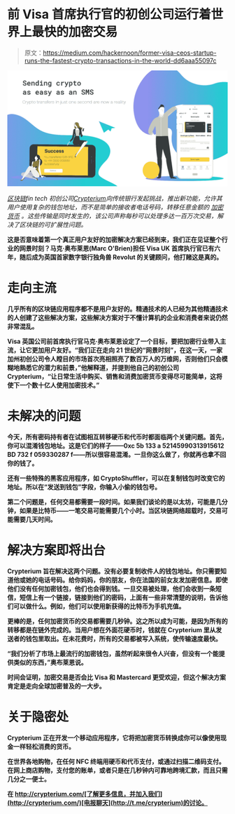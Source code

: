 # 前 Visa 首席执行官的初创公司运行着世界上最快的加密交易

> 原文：<https://medium.com/hackernoon/former-visa-ceos-startup-runs-the-fastest-crypto-transactions-in-the-world-dd6aaa55097c>

![](img/5f7f70c89995dafd361ac7fe681e7347.png)

[*区块链*](https://hackernoon.com/tagged/blockchain)*[](https://cointelegraph.com/news/blockchain-platform-to-promote-japanese-culture-through-movies-tv-shows-and-music)**fin tech 初创公司*[*Crypterium*](http://crypterium.com)*向传统银行发起挑战，推出新功能，允许其用户使用复杂的钱包地址，而不是简单的接收者电话号码，转移任意金额的* [*加密货币*](https://hackernoon.com/tagged/cryptocurrency) *。这些传输是同时发生的，该公司声称每秒可以处理多达一百万次交易，解决了区块链的可扩展性问题。***

**这是否意味着第一个真正用户友好的加密解决方案已经到来，我们正在见证整个行业的网景时刻？马克·奥布莱恩(Marc O'Brien)担任 Visa UK 首席执行官已有六年，随后成为英国首家数字银行独角兽 Revolut 的关键顾问，他打赌这是真的。**

# ****走向主流****

**几乎所有的区块链应用程序都不是用户友好的。精通技术的人已经为其他精通技术的人创建了这些解决方案，这些解决方案对于不懂计算机的企业和消费者来说仍然非常混乱。**

**Visa 英国公司前首席执行官马克·奥布莱恩设定了一个目标，要把加密行业带入主流，让它更加用户友好。“我们正在走向 21 世纪的“网景时刻”，在这一天，一家加州初创公司令人瞠目的市场首次亮相照亮了数百万人的万维网，否则他们只会模糊地熟悉它的潜力和前景，”他解释道，并提到他自己的初创公司 Crypterium，“让日常生活中购买、销售和消费加密货币变得尽可能简单，这将使下一个数十亿人使用加密技术。”**

# ****未解决的问题****

**今天，所有密码持有者在试图相互转移硬币和代币时都面临两个关键问题。首先，你可以混淆钱包地址。这是它们的样子——0xc 5b 133 a 52145990313915612 BD 732 f 059330287 f——所以很容易混淆。一旦你这么做了，你就再也拿不回你的钱了。**

**还有一些特殊的黑客应用程序，如 CryptoShuffler，可以在复制钱包时改变它的地址。所以在“发送到钱包”字段，你输入小偷的钱包号。**

**第二个问题是，任何交易都需要一段时间。如果我们谈论的是以太坊，可能是几分钟，如果是比特币——一笔交易可能需要几个小时。当区块链网络超载时，交易可能需要几天时间。**

# ****解决方案即将出台****

**Crypterium 旨在解决这两个问题。没有必要复制收件人的钱包地址。你只需要知道他或她的电话号码。给你妈妈，你的朋友，你在法国的前女友发加密信息。即使他们没有任何加密钱包，他们也会得到钱。一旦交易被处理，他们会收到一条短信，短信上有一个链接，链接到他们的密码，上面有一些非常清楚的说明，告诉他们可以做什么。例如，他们可以使用新获得的比特币为手机充值。**

**更棒的是，任何加密货币的交易都需要几秒钟。这之所以成为可能，是因为所有的转移都是在链外完成的。当用户想在外面花硬币时，钱就在 Crypterium 里从发送者的钱包里取出。在未花费时，所有的交易都被写入系统，使传输速度最快。**

**“我们分析了市场上最流行的加密钱包，虽然听起来很令人兴奋，但没有一个能提供类似的东西，”奥布莱恩说。**

**时间会证明，加密交易是否会比 Visa 和 Mastercard 更受欢迎，但这个解决方案肯定是走向全球加密普及的一大步。**

# **关于隐密处**

**Crypterium 正在开发一个移动应用程序，它将把加密货币转换成你可以像使用现金一样轻松消费的货币。**

**在世界各地购物，在任何 NFC 终端用硬币和代币支付，或通过扫描二维码支付。在网上商店购物，支付您的账单，或者只是在几秒钟内可靠地跨境汇款，而且只需几分之一便士。**

**在 http://crypterium.com/[了解更多信息，并加入我们](http://crypterium.com/)[电报聊天](http://t.me/crypterium)的讨论。**